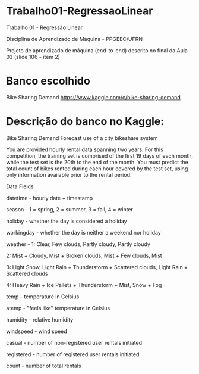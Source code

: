 # Trabalho01-RegressaoLinear

Trabalho 01 - Regressão Linear

Disciplina de Aprendizado de Máquina - PPGEEC/UFRN

Projeto de aprendizado de máquina (end-to-end) descrito no final da Aula 03 (slide 106 - item 2)

# Banco escolhido

Bike Sharing Demand
https://www.kaggle.com/c/bike-sharing-demand

# Descrição do banco no Kaggle:

Bike Sharing Demand
Forecast use of a city bikeshare system

You are provided hourly rental data spanning two years. For this competition, the training set is comprised of the first 19 days of each month, while the test set is the 20th to the end of the month. You must predict the total count of bikes rented during each hour covered by the test set, using only information available prior to the rental period.

Data Fields

datetime - hourly date + timestamp  

season -  1 = spring, 2 = summer, 3 = fall, 4 = winter 

holiday - whether the day is considered a holiday

workingday - whether the day is neither a weekend nor holiday

weather - 1: Clear, Few clouds, Partly cloudy, Partly cloudy 

2: Mist + Cloudy, Mist + Broken clouds, Mist + Few clouds, Mist 

3: Light Snow, Light Rain + Thunderstorm + Scattered clouds, Light Rain + Scattered clouds 

4: Heavy Rain + Ice Pallets + Thunderstorm + Mist, Snow + Fog 

temp - temperature in Celsius

atemp - "feels like" temperature in Celsius

humidity - relative humidity

windspeed - wind speed

casual - number of non-registered user rentals initiated

registered - number of registered user rentals initiated

count - number of total rentals
